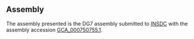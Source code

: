 

Assembly
--------

The assembly presented is the DG7 assembly submitted to
[INSDC](http://www.insdc.org) with the assembly accession
[GCA\_000750755.1](http://www.ebi.ac.uk/ena/data/view/GCA_000750755.1).
